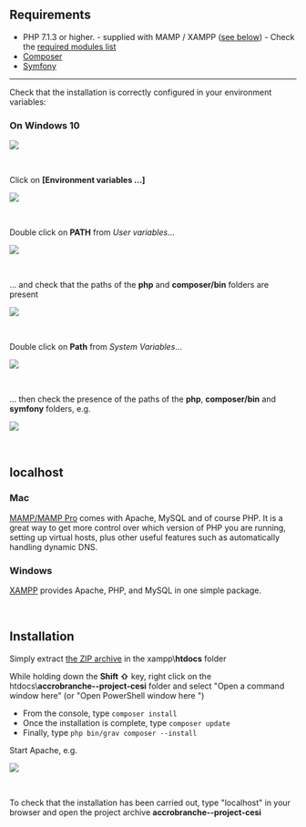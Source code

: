 ## Requirements

- PHP 7.1.3 or higher. - supplied with MAMP / XAMPP ([see below](#localhost)) - Check the [required modules list](https://learn.getgrav.org/basics/requirements#php-requirements)
- [Composer](https://getcomposer.org/download/)
- [Symfony](https://symfony.com/download)

---

Check that the installation is correctly configured in your environment variables:

### On Windows 10

![](images/variable.png)

<br/>

Click on **[Environment variables ...]**

![](images/variable_env.png)

<br/>

Double click on **PATH** from *User variables*...

![](images/path.png)

<br/>

... and check that the paths of the **php** and **composer/bin** folders are present

![](images/path_chemin.png)

<br/>

Double click on **Path** from *System Variables*...

![](images/path_sys.png)

<br/>

... then check the presence of the paths of the **php**, **composer/bin** and **symfony** folders, e.g.

![](images/path_sys_chemin.png)

<br/>

## localhost

### Mac
[MAMP/MAMP Pro](mamp.info) comes with Apache, MySQL and of course PHP. It is a great way to get more control over which version of PHP you are running, setting up virtual hosts, plus other useful features such as automatically handling dynamic DNS.

### Windows
[XAMPP](https://www.apachefriends.org/index.html) provides Apache, PHP, and MySQL in one simple package.

<br/>

## Installation

Simply extract [the ZIP archive](https://github.com/nstardust/accrobranche--projet-cesi/archive/main.zip) in the xampp\\**htdocs** folder

While holding down the **Shift &#8679;** key, right click on the htdocs\\**accrobranche--project-cesi** folder and select "Open a command window here" (or "Open PowerShell window here ")

- From the console, type ``composer install``
- Once the installation is complete, type ``composer update``
- Finally, type ``php bin/grav composer --install``

Start Apache, e.g.

![](images/xampp.png)

<br/>

To check that the installation has been carried out, type "localhost" in your browser and open the project archive **accrobranche--project-cesi**